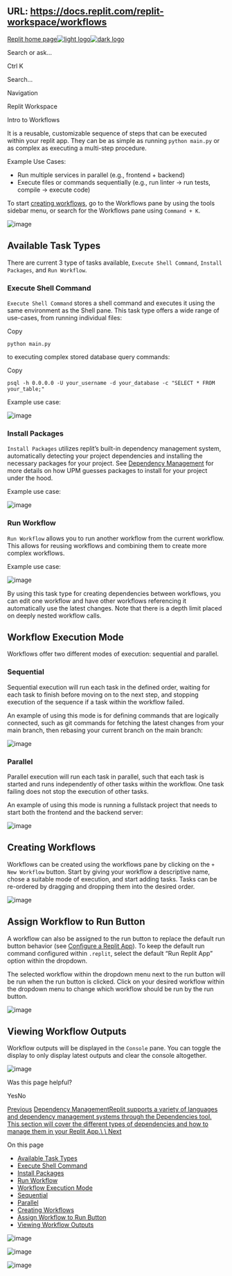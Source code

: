 URL: https://docs.replit.com/replit-workspace/workflows
---
[Replit home page![light logo](https://mintlify.s3.us-west-1.amazonaws.com/replit/logo/light.svg)![dark logo](https://mintlify.s3.us-west-1.amazonaws.com/replit/logo/dark.svg)](https://docs.replit.com/)

Search or ask...

Ctrl K

Search...

Navigation

Replit Workspace

Intro to Workflows

It is a reusable, customizable sequence of steps that can be executed within your replit app. They can be as simple as running `python main.py` or as complex as executing a multi-step procedure.

Example Use Cases:

- Run multiple services in parallel (e.g., frontend + backend)
- Execute files or commands sequentially (e.g., run linter → run tests, compile → execute code)

To start [creating workflows](https://docs.replit.com/replit-workspace/workflows#creating-workflows), go to the Workflows pane by using the tools sidebar menu, or search for the Workflows pane using `Command + K`.

![image](https://mintlify.s3.us-west-1.amazonaws.com/replit/images/workflows/workflows-pane.png)

## [​](https://docs.replit.com/replit-workspace/workflows\#available-task-types)  Available Task Types

There are current 3 type of tasks available, `Execute Shell Command`, `Install Packages`, and `Run Workflow`.

### [​](https://docs.replit.com/replit-workspace/workflows\#execute-shell-command)  Execute Shell Command

`Execute Shell Command` stores a shell command and executes it using the same environment as the Shell pane. This task type offers a wide range of use-cases, from running individual files:

Copy

```text
python main.py

```

to executing complex stored database query commands:

Copy

```text
psql -h 0.0.0.0 -U your_username -d your_database -c "SELECT * FROM your_table;"

```

Example use case:

![image](https://mintlify.s3.us-west-1.amazonaws.com/replit/images/workflows/shellExec-task-example.gif)

### [​](https://docs.replit.com/replit-workspace/workflows\#install-packages)  Install Packages

`Install Packages` utilizes replit’s built-in dependency management system, automatically detecting your project dependencies and installing the necessary packages for your project. See [Dependency Management](https://docs.replit.com/replit-workspace/dependency-management.md#the-universal-package-manager) for more details on how UPM guesses packages to install for your project under the hood.

Example use case:

![image](https://mintlify.s3.us-west-1.amazonaws.com/replit/images/workflows/packager-task-example.webp)

### [​](https://docs.replit.com/replit-workspace/workflows\#run-workflow)  Run Workflow

`Run Workflow` allows you to run another workflow from the current workflow. This allows for reusing workflows and combining them to create more complex workflows.

Example use case:

![image](https://mintlify.s3.us-west-1.amazonaws.com/replit/images/workflows/example-run-workflow.webp)

By using this task type for creating dependencies between workflows, you can edit one workflow and have other workflows referencing it automatically use the latest changes. Note that there is a depth limit placed on deeply nested workflow calls.

## [​](https://docs.replit.com/replit-workspace/workflows\#workflow-execution-mode)  Workflow Execution Mode

Workflows offer two different modes of execution: sequential and parallel.

### [​](https://docs.replit.com/replit-workspace/workflows\#sequential)  Sequential

Sequential execution will run each task in the defined order, waiting for each task to finish before moving on to the next step, and stopping execution of the sequence if a task within the workflow failed.

An example of using this mode is for defining commands that are logically connected, such as git commands for fetching the latest changes from your main branch, then rebasing your current branch on the main branch:

![image](https://mintlify.s3.us-west-1.amazonaws.com/replit/images/workflows/example-sequential-workflow.png)

### [​](https://docs.replit.com/replit-workspace/workflows\#parallel)  Parallel

Parallel execution will run each task in parallel, such that each task is started and runs independently of other tasks within the workflow. One task failing does not stop the execution of other tasks.

An example of using this mode is running a fullstack project that needs to start both the frontend and the backend server:

![image](https://mintlify.s3.us-west-1.amazonaws.com/replit/images/workflows/example-parallel-workflow.png)

## [​](https://docs.replit.com/replit-workspace/workflows\#creating-workflows)  Creating Workflows

Workflows can be created using the workflows pane by clicking on the `+ New Workflow` button. Start by giving your workflow a descriptive name, chose a suitable mode of execution, and start adding tasks. Tasks can be re-ordered by dragging and dropping them into the desired order.

![image](https://mintlify.s3.us-west-1.amazonaws.com/replit/images/workflows/example-workflow-setup.webp)

## [​](https://docs.replit.com/replit-workspace/workflows\#assign-workflow-to-run-button)  Assign Workflow to Run Button

A workflow can also be assigned to the run button to replace the default run button behavior (see [Configure a Replit App](https://docs.replit.com/.replit.com/replit-workspace/configuring-repl)). To keep the default run command configured within `.replit`, select the default “Run Replit App” option within the dropdown.

The selected workflow within the dropdown menu next to the run button will be run when the run button is clicked. Click on your desired workflow within the dropdown menu to change which workflow should be run by the run button.

![image](https://mintlify.s3.us-west-1.amazonaws.com/replit/images/workflows/configure-run-button-workflow.gif)

## [​](https://docs.replit.com/replit-workspace/workflows\#viewing-workflow-outputs)  Viewing Workflow Outputs

Workflow outputs will be displayed in the `Console` pane. You can toggle the display to only display latest outputs and clear the console altogether.

![image](https://mintlify.s3.us-west-1.amazonaws.com/replit/images/workflows/workflow-output-view.gif)

Was this page helpful?

YesNo

[Previous](https://docs.replit.com/replit-workspace/configuring-repl) [Dependency ManagementReplit supports a variety of languages and dependency management systems through the Dependencies tool. This section will cover the different types of dependencies and how to manage them in your Replit App.\\
\\
Next](https://docs.replit.com/replit-workspace/dependency-management)

On this page

- [Available Task Types](https://docs.replit.com/replit-workspace/workflows#available-task-types)
- [Execute Shell Command](https://docs.replit.com/replit-workspace/workflows#execute-shell-command)
- [Install Packages](https://docs.replit.com/replit-workspace/workflows#install-packages)
- [Run Workflow](https://docs.replit.com/replit-workspace/workflows#run-workflow)
- [Workflow Execution Mode](https://docs.replit.com/replit-workspace/workflows#workflow-execution-mode)
- [Sequential](https://docs.replit.com/replit-workspace/workflows#sequential)
- [Parallel](https://docs.replit.com/replit-workspace/workflows#parallel)
- [Creating Workflows](https://docs.replit.com/replit-workspace/workflows#creating-workflows)
- [Assign Workflow to Run Button](https://docs.replit.com/replit-workspace/workflows#assign-workflow-to-run-button)
- [Viewing Workflow Outputs](https://docs.replit.com/replit-workspace/workflows#viewing-workflow-outputs)

![image](https://docs.replit.com/replit-workspace/workflows)

![image](https://docs.replit.com/replit-workspace/workflows)

![image](https://docs.replit.com/replit-workspace/workflows)
